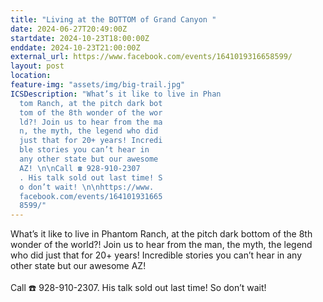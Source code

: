```yaml
---
title: "Living at the BOTTOM of Grand Canyon "
date: 2024-06-27T20:49:00Z
startdate: 2024-10-23T18:00:00Z
enddate: 2024-10-23T21:00:00Z
external_url: https://www.facebook.com/events/1641019316658599/
layout: post
location: 
feature-img: "assets/img/big-trail.jpg"
ICSDescription: "What’s it like to live in Phan  tom Ranch, at the pitch dark bot  tom of the 8th wonder of the wor  ld?! Join us to hear from the ma  n, the myth, the legend who did   just that for 20+ years! Incredi  ble stories you can’t hear in   any other state but our awesome   AZ! \n\nCall ☎️ 928-910-2307  . His talk sold out last time! S  o don’t wait! \n\nhttps://www.  facebook.com/events/164101931665  8599/"
---
```


What’s it like to live in Phantom Ranch, at the pitch dark bottom of the 8th wonder of the world?! Join us to hear from the man, the myth, the legend who did just that for 20+ years! Incredible stories you can’t hear in any other state but our awesome AZ! <br>
  <br>
  Call ☎️ 928-910-2307. His talk sold out last time! So don’t wait! <br>
  <br>
  
